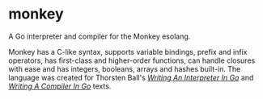 # monkey
A Go interpreter and compiler for the Monkey esolang.

Monkey has a C-like syntax, supports variable bindings, prefix and infix operators, has first-class and higher-order functions, can handle closures with ease and has integers, booleans, arrays and hashes built-in. The language was created for Thorsten Ball's [*Writing An Interpreter In Go*](https://interpreterbook.com) and [*Writing A Compiler In Go*](https://compilerbook.com/) texts.
